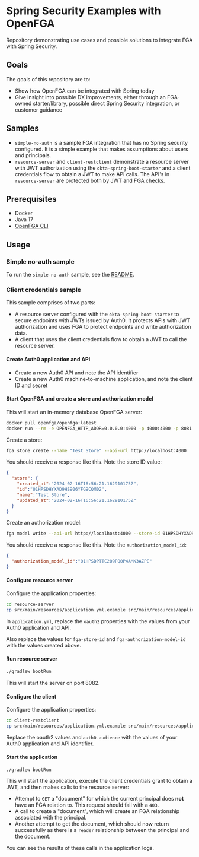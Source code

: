 # Spring Security Examples with OpenFGA

Repository demonstrating use cases and possible solutions to integrate FGA with Spring Security.

## Goals

The goals of this repository are to:
- Show how OpenFGA can be integrated with Spring today
- Give insight into possible DX improvements, either through an FGA-owned starter/library, possible direct Spring Security integration, or customer guidance

## Samples

- `simple-no-auth` is a sample FGA integration that has no Spring security configured. It is a simple example that makes assumptions about users and principals.
- `resource-server` and `client-restclient` demonstrate a resource server with JWT authorization using the `okta-spring-boot-starter` and a client credentials flow to obtain a JWT to make API calls. The API's in `resource-server` are protected both by JWT and FGA checks.

## Prerequisites

- Docker
- Java 17
- [OpenFGA CLI](https://github.com/openfga/cli)

## Usage

### Simple no-auth sample

To run the `simple-no-auth` sample, see the [README](./simple-no-auth/README.md).

### Client credentials sample

This sample comprises of two parts:
- A resource server configured with the `okta-spring-boot-starter` to secure endpoints with JWTs issued by Auth0. It protects APIs with JWT authorization and uses FGA to protect endpoints and write authorization data.
- A client that uses the client credentials flow to obtain a JWT to call the resource server.

#### Create Auth0 application and API

- Create a new Auth0 API and note the API identifier
- Create a new Auth0 machine-to-machine application, and note the client ID and secret

#### Start OpenFGA and create a store and authorization model

This will start an in-memory database OpenFGA server:


```bash
docker pull openfga/openfga:latest
docker run --rm -e OPENFGA_HTTP_ADDR=0.0.0.0:4000 -p 4000:4000 -p 8081:8081 -p 3000:3000 openfga/openfga run
```

Create a store:


```bash
fga store create --name "Test Store" --api-url http://localhost:4000
```

You should receive a response like this. Note the store ID value:

```json
{
  "store": {
    "created_at":"2024-02-16T16:56:21.162910175Z",
    "id":"01HPSDHYXAD9HS906YFG9CQM02",
    "name":"Test Store",
    "updated_at":"2024-02-16T16:56:21.162910175Z"
  }
}
```

Create an authorization model:

```bash
fga model write --api-url http://localhost:4000 --store-id 01HPSDHYXAD9HS906YFG9CQM02 --file ./example-auth-model.json
```

You should receive a response like this. Note the `authorization_model_id`:


```json
{
  "authorization_model_id":"01HPSDPTTC209FQ0P4AMK3AZPE"
}
```

#### Configure resource server

Configure the application properties:

```bash
cd resource-server
cp src/main/resources/application.yml.example src/main/resources/application.yml
```

In `application.yml`, replace the `oauth2` properties with the values from your Auth0 application and API.

Also replace the values for `fga-store-id` and `fga-authorization-model-id` with the values created above.

#### Run resource server

```bash
./gradlew bootRun
```

This will start the server on port 8082.

#### Configure the client

Configure the application properties:

```bash
cd client-restclient
cp src/main/resources/application.yml.example src/main/resources/application.yml
```

Replace the oauth2 values and `auth0-audience` with the values of your Auth0 application and API identifier.

#### Start the application

```
./gradlew bootRun
```

This will start the application, execute the client credentials grant to obtain a JWT, and then makes calls to the resource server:

- Attempt to `GET` a "document" for which the current principal does **not** have an FGA relation to. This request should fail with a `403`.
- A call to create a "document", which will create an FGA relationship associated with the principal.
- Another attempt to get the document, which should now return successfully as there is a `reader` relationship between the principal and the document.

You can see the results of these calls in the application logs.

